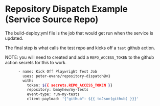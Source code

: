 # Repository Dispatch Example (Service Source Repo)

The build-deploy.yml file is the job that would get run when the service is updated.

The final step is what calls the test repo and kicks off a `test` github action.

NOTE: you will need to created and add a `REPO_ACCESS_TOKEN` to the github action secrets for this to work.

```bash
      - name: Kick Off Playwright Test Job
        uses: peter-evans/repository-dispatch@v1
        with:
          token: ${{ secrets.REPO_ACCESS_TOKEN }}
          repository: bmayhew/my-tests
          event-type: run-my-tests
          client-payload: '{"github": ${{ toJson(github) }}}'
```
